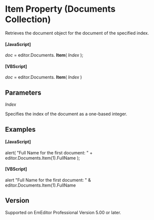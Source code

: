 # Item Property (Documents Collection)

Retrieves the document object for the document of the specified index.

#### \[JavaScript\]

_doc_ = editor.Documents. **Item**( _Index_ );

#### \[VBScript\]

_doc_ = editor.Documents. **Item**( _Index_ )

## Parameters

_Index_

Specifies the index of the document as a one-based integer.

## Examples

#### \[JavaScript\]

alert( "Full Name for the first document: " + editor.Documents.Item(1).FullName );

#### \[VBScript\]

alert "Full Name for the first document: " & editor.Documents.Item(1).FullName

## Version

Supported on EmEditor Professional Version 5.00 or later.
